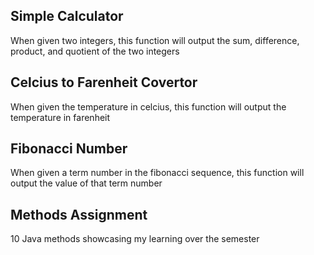 ## Simple Calculator 
When given two integers, this function will output the sum, difference, product, and quotient of the two integers

## Celcius to Farenheit Covertor
When given the temperature in celcius, this function will output the temperature in farenheit

## Fibonacci Number
When given a term number in the fibonacci sequence, this function will output the value of that term number

## Methods Assignment
10 Java methods showcasing my learning over the semester